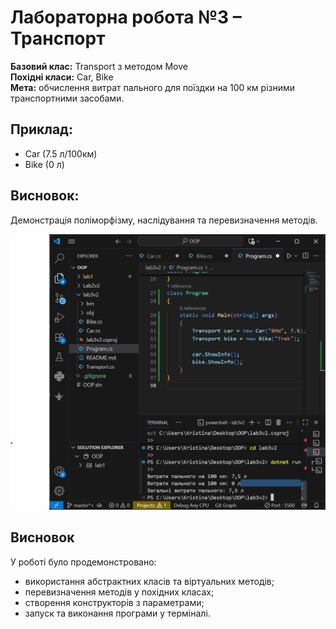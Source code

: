 # Лабораторна робота №3 – Транспорт

**Базовий клас:** Transport з методом Move  
**Похідні класи:** Car, Bike  
**Мета:** обчислення витрат пального для поїздки на 100 км різними транспортними засобами.

## Приклад:
- Car (7.5 л/100км)
- Bike (0 л)

## Висновок:
Демонстрація поліморфізму, наслідування та перевизначення методів.

![Скріншот виконання програми](../screenshots/screenshot.png)







## Висновок
У роботі було продемонстровано:
- використання абстрактних класів та віртуальних методів;
- перевизначення методів у похідних класах;
- створення конструкторів з параметрами;
- запуск та виконання програми у терміналі.



